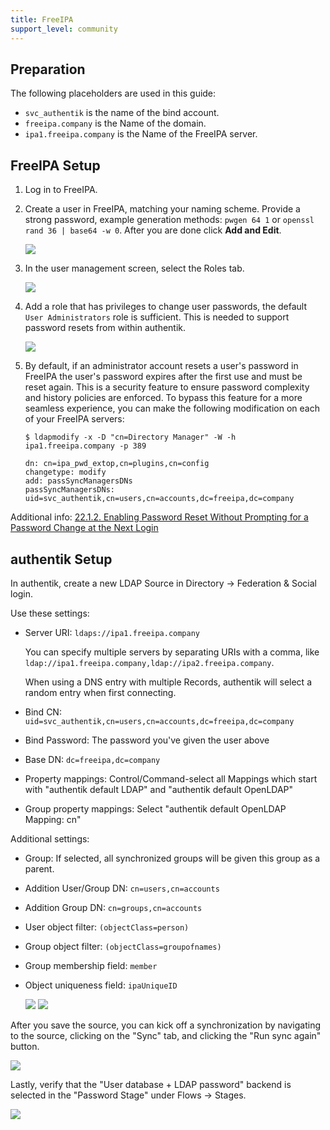 ```yaml
---
title: FreeIPA
support_level: community
---
```


## Preparation

The following placeholders are used in this guide:

- `svc_authentik` is the name of the bind account.
- `freeipa.company` is the Name of the domain.
- `ipa1.freeipa.company` is the Name of the FreeIPA server.

## FreeIPA Setup

1. Log in to FreeIPA.

2. Create a user in FreeIPA, matching your naming scheme. Provide a strong password, example generation methods: `pwgen 64 1` or `openssl rand 36 | base64 -w 0`. After you are done click **Add and Edit**.

    ![](./01_user_create.pn)

3. In the user management screen, select the Roles tab.

    ![](./02_user_roles.png)

4. Add a role that has privileges to change user passwords, the default `User Administrators` role is sufficient. This is needed to support password resets from within authentik.

    ![](./03_add_user_role.png)

5. By default, if an administrator account resets a user's password in FreeIPA the user's password expires after the first use and must be reset again. This is a security feature to ensure password complexity and history policies are enforced. To bypass this feature for a more seamless experience, you can make the following modification on each of your FreeIPA servers:

    ```
    $ ldapmodify -x -D "cn=Directory Manager" -W -h ipa1.freeipa.company -p 389

    dn: cn=ipa_pwd_extop,cn=plugins,cn=config
    changetype: modify
    add: passSyncManagersDNs
    passSyncManagersDNs: uid=svc_authentik,cn=users,cn=accounts,dc=freeipa,dc=company
    ```

Additional info: [22.1.2. Enabling Password Reset Without Prompting for a Password Change at the Next Login](https://access.redhat.com/documentation/en-us/red_hat_enterprise_linux/7/html/linux_domain_identity_authentication_and_policy_guide/user-authentication#user-passwords-no-expiry)

## authentik Setup

In authentik, create a new LDAP Source in Directory -> Federation & Social login.

Use these settings:

- Server URI: `ldaps://ipa1.freeipa.company`

    You can specify multiple servers by separating URIs with a comma, like `ldap://ipa1.freeipa.company,ldap://ipa2.freeipa.company`.

    When using a DNS entry with multiple Records, authentik will select a random entry when first connecting.

- Bind CN: `uid=svc_authentik,cn=users,cn=accounts,dc=freeipa,dc=company`
- Bind Password: The password you've given the user above
- Base DN: `dc=freeipa,dc=company`
- Property mappings: Control/Command-select all Mappings which start with "authentik default LDAP" and "authentik default OpenLDAP"
- Group property mappings: Select "authentik default OpenLDAP Mapping: cn"

Additional settings:

- Group: If selected, all synchronized groups will be given this group as a parent.
- Addition User/Group DN: `cn=users,cn=accounts`
- Addition Group DN: `cn=groups,cn=accounts`
- User object filter: `(objectClass=person)`
- Group object filter: `(objectClass=groupofnames)`
- Group membership field: `member`
- Object uniqueness field: `ipaUniqueID`

    ![](./04_source_settings_1.png)
    ![](./05_source_settings_2.png)

After you save the source, you can kick off a synchronization by navigating to the source, clicking on the "Sync" tab, and clicking the "Run sync again" button.

![](./06_sync_source.png)

Lastly, verify that the "User database + LDAP password" backend is selected in the "Password Stage" under Flows -> Stages.

![](./07_password_stage.png)
